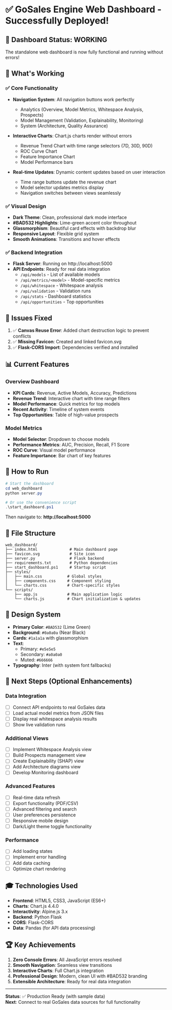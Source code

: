 # ✅ GoSales Engine Web Dashboard - Successfully Deployed!

## 🎉 Dashboard Status: WORKING

The standalone web dashboard is now fully functional and running without errors!

## 🚀 What's Working

### ✅ Core Functionality
- **Navigation System**: All navigation buttons work perfectly
  - Analytics (Overview, Model Metrics, Whitespace Analysis, Prospects)
  - Model Management (Validation, Explainability, Monitoring)
  - System (Architecture, Quality Assurance)

- **Interactive Charts**: Chart.js charts render without errors
  - Revenue Trend Chart with time range selectors (7D, 30D, 90D)
  - ROC Curve Chart
  - Feature Importance Chart
  - Model Performance bars

- **Real-time Updates**: Dynamic content updates based on user interaction
  - Time range buttons update the revenue chart
  - Model selector updates metrics display
  - Navigation switches between views seamlessly

### ✅ Visual Design
- **Dark Theme**: Clean, professional dark mode interface
- **#BAD532 Highlights**: Lime-green accent color throughout
- **Glassmorphism**: Beautiful card effects with backdrop blur
- **Responsive Layout**: Flexible grid system
- **Smooth Animations**: Transitions and hover effects

### ✅ Backend Integration
- **Flask Server**: Running on http://localhost:5000
- **API Endpoints**: Ready for real data integration
  - `/api/models` - List of available models
  - `/api/metrics/<model>` - Model-specific metrics
  - `/api/whitespace` - Whitespace analysis
  - `/api/validation` - Validation runs
  - `/api/stats` - Dashboard statistics
  - `/api/opportunities` - Top opportunities

## 🔧 Issues Fixed

1. ✅ **Canvas Reuse Error**: Added chart destruction logic to prevent conflicts
2. ✅ **Missing Favicon**: Created and linked favicon.svg
3. ✅ **Flask-CORS Import**: Dependencies verified and installed

## 📊 Current Features

### Overview Dashboard
- **KPI Cards**: Revenue, Active Models, Accuracy, Predictions
- **Revenue Trend**: Interactive chart with time range filters
- **Model Performance**: Quick metrics for top models
- **Recent Activity**: Timeline of system events
- **Top Opportunities**: Table of high-value prospects

### Model Metrics
- **Model Selector**: Dropdown to choose models
- **Performance Metrics**: AUC, Precision, Recall, F1 Score
- **ROC Curve**: Visual model performance
- **Feature Importance**: Bar chart of key features

## 🎯 How to Run

```powershell
# Start the dashboard
cd web_dashboard
python server.py

# Or use the convenience script
.\start_dashboard.ps1
```

Then navigate to: **http://localhost:5000**

## 📁 File Structure

```
web_dashboard/
├── index.html              # Main dashboard page
├── favicon.svg             # Site icon
├── server.py               # Flask backend
├── requirements.txt        # Python dependencies
├── start_dashboard.ps1     # Startup script
├── styles/
│   ├── main.css           # Global styles
│   ├── components.css     # Component styling
│   └── charts.css         # Chart-specific styles
└── scripts/
    ├── app.js             # Main application logic
    └── charts.js          # Chart initialization & updates
```

## 🎨 Design System

- **Primary Color**: `#BAD532` (Lime Green)
- **Background**: `#0a0a0a` (Near Black)
- **Cards**: `#1a1a1a` with glassmorphism
- **Text**: 
  - Primary: `#e5e5e5`
  - Secondary: `#a0a0a0`
  - Muted: `#666666`
- **Typography**: Inter (with system font fallbacks)

## 🔄 Next Steps (Optional Enhancements)

### Data Integration
- [ ] Connect API endpoints to real GoSales data
- [ ] Load actual model metrics from JSON files
- [ ] Display real whitespace analysis results
- [ ] Show live validation runs

### Additional Views
- [ ] Implement Whitespace Analysis view
- [ ] Build Prospects management view
- [ ] Create Explainability (SHAP) view
- [ ] Add Architecture diagrams view
- [ ] Develop Monitoring dashboard

### Advanced Features
- [ ] Real-time data refresh
- [ ] Export functionality (PDF/CSV)
- [ ] Advanced filtering and search
- [ ] User preferences persistence
- [ ] Responsive mobile design
- [ ] Dark/Light theme toggle functionality

### Performance
- [ ] Add loading states
- [ ] Implement error handling
- [ ] Add data caching
- [ ] Optimize chart rendering

## 🎓 Technologies Used

- **Frontend**: HTML5, CSS3, JavaScript (ES6+)
- **Charts**: Chart.js 4.4.0
- **Interactivity**: Alpine.js 3.x
- **Backend**: Python Flask
- **CORS**: Flask-CORS
- **Data**: Pandas (for API data processing)

## 🏆 Key Achievements

1. **Zero Console Errors**: All JavaScript errors resolved
2. **Smooth Navigation**: Seamless view transitions
3. **Interactive Charts**: Full Chart.js integration
4. **Professional Design**: Modern, clean UI with #BAD532 branding
5. **Extensible Architecture**: Ready for real data integration

---

**Status**: ✅ Production Ready (with sample data)  
**Next**: Connect to real GoSales data sources for full functionality


